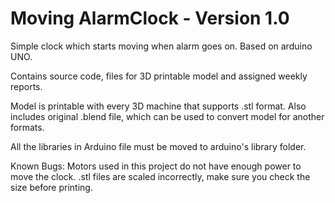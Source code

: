 
# Moving AlarmClock - Version 1.0

Simple clock which starts moving when alarm goes on. Based on arduino UNO.

Contains source code, files for 3D printable model and assigned weekly reports.

Model is printable with every 3D machine that supports .stl format. Also includes
original .blend file, which can be used to convert model for another formats.

All the libraries in Arduino file must be moved to arduino's library folder.



Known Bugs:
  Motors used in this project do not have enough power to move the clock.
  .stl files are scaled incorrectly, make sure you check the size before printing.

